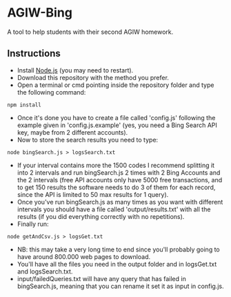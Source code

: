 # AGIW-Bing
A tool to help students with their second AGIW homework.

## Instructions
 * Install [Node.js](https://nodejs.org/) (you may need to restart).
 * Download this repository with the method you prefer. 
 * Open a terminal or cmd pointing inside the repository folder and type the following command:
 ```
 npm install
 ```
 * Once it's done you have to create a file called 'config.js' following the example given in 'config.js.example' (yes, you need a Bing Search API key, maybe from 2 different accounts).
 * Now to store the search results you need to type: 
 ```
 node bingSearch.js > logsSearch.txt
 ```
 * If your interval contains more the 1500 codes I recommend splitting it into 2 intervals and run  bingSearch.js 2 times with 2 Bing Accounts and the 2 intervals (free API accounts only have 5000 free transactions, and to get 150 results the software needs to do 3 of them for each record, since the API is limited to 50 max results for 1 query).
 * Once you've run bingSearch.js as many times as you want with different intervals you should have a file called 'output/results.txt' with all the results (if you did everything correctly with no repetitions).
 * Finally run: 
 ```
 node getAndCsv.js > logsGet.txt
 ```
 * NB: this may take a very long time to end since you'll probably going to have around 800.000 web pages to download. 
 * You'll have all the files you need in the output folder and in logsGet.txt and logsSearch.txt.
 * input/failedQueries.txt will have any query that has failed in bingSearch.js, meaning that you can rename it set it as input in config.js.